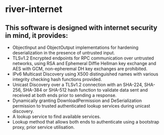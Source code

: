 # river-internet
## This software is designed with internet security in mind, it provides:
* ObjectInput and ObjectOutput implementations for hardening deserialization in the presence of untrusted input.
* TLSv1.2 Encrypted endpoints for RPC communication over untrusted networks, using RSA and Ephemeral Diffie Hellman key exchange and AES with GCM, non-epheremal DH key exchanges are prohibited.
* IPv6 Multicast Discovery using X500 distinguished names with various integrity checking hash functions provided.
* Unicast Discovery over a TLSv1.2 connection with an SHA-224, SHA-256, SHA-384 or SHA-512 hash function to validate data sent and received at both ends prior to sending a response.
* Dynamically granting DownloadPermission and DeSerialization permission to trusted authenticated lookup services during unicast discovery.
* A lookup service to find available services.
* Lookup method that allows both ends to authenticate using a bootstrap proxy, prior service utilisation.
